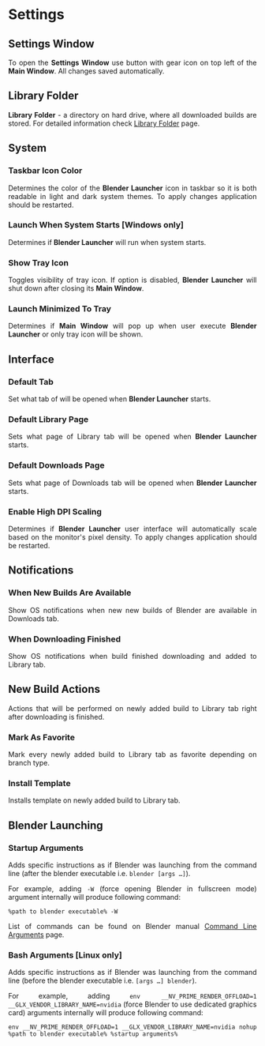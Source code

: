 <style>body {text-align: justify}</style>

# Settings

## Settings Window

To open the **Settings Window** use button with gear icon on top left of the **Main Window**. All changes saved automatically.

## Library Folder

**Library Folder** - a directory on hard drive, where all downloaded builds are stored. For detailed information check [Library Folder](library_folder.md) page.

## System

### Taskbar Icon Color

Determines the color of the **Blender Launcher** icon in taskbar so it is both readable in light and dark system themes. To apply changes application should be restarted.

### Launch When System Starts [Windows only]

Determines if **Blender Launcher** will run when system starts.

### Show Tray Icon

Toggles visibility of tray icon. If option is disabled, **Blender Launcher** will shut down after closing its **Main Window**.

### Launch Minimized To Tray

Determines if **Main Window** will pop up when user execute **Blender Launcher** or only tray icon will be shown.

## Interface

### Default Tab

Set what tab of will be opened when **Blender Launcher** starts.

### Default Library Page

Sets what page of Library tab will be opened when **Blender Launcher** starts.

### Default Downloads Page

Sets what page of Downloads tab will be opened when **Blender Launcher** starts.

### Enable High DPI Scaling

Determines if **Blender Launcher** user interface will automatically scale based on the monitor's pixel density. To apply changes application should be restarted.

## Notifications

### When New Builds Are Available

Show OS notifications when new new builds of Blender are available in Downloads tab.

### When Downloading Finished

Show OS notifications when build finished downloading and added to Library tab.

## New Build Actions

Actions that will be performed on newly added build to Library tab right after downloading is finished.

### Mark As Favorite

Mark every newly added build to Library tab as favorite depending on branch type.

### Install Template

Installs template on newly added build to Library tab.

## Blender Launching

### Startup Arguments

Adds specific instructions as if Blender was launching from the command line (after the blender executable i.e. ``blender [args …]``).

For example, adding ``-W`` (force opening Blender in fullscreen mode) argument internally will produce following command:

```
%path to blender executable% -W
```

List of commands can be found on Blender manual [Command Line Arguments](https://docs.blender.org/manual/en/latest/advanced/command_line/arguments.html) page.

### Bash Arguments [Linux only]

Adds specific instructions as if Blender was launching from the command line (before the blender executable i.e. ``[args …] blender``).

For example, adding ``env __NV_PRIME_RENDER_OFFLOAD=1 __GLX_VENDOR_LIBRARY_NAME=nvidia`` (force Blender to use dedicated graphics card) arguments internally will produce following command:

```
env __NV_PRIME_RENDER_OFFLOAD=1 __GLX_VENDOR_LIBRARY_NAME=nvidia nohup %path to blender executable% %startup arguments%
```